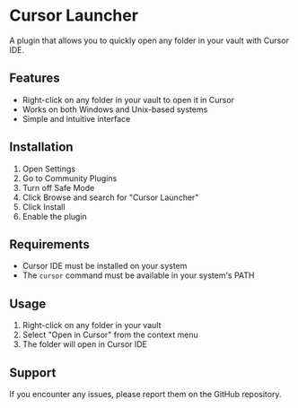 # Cursor Launcher

A plugin that allows you to quickly open any folder in your vault with Cursor IDE.

## Features
- Right-click on any folder in your vault to open it in Cursor
- Works on both Windows and Unix-based systems
- Simple and intuitive interface

## Installation
1. Open Settings
2. Go to Community Plugins
3. Turn off Safe Mode
4. Click Browse and search for "Cursor Launcher"
5. Click Install
6. Enable the plugin

## Requirements
- Cursor IDE must be installed on your system
- The `cursor` command must be available in your system's PATH

## Usage
1. Right-click on any folder in your vault
2. Select "Open in Cursor" from the context menu
3. The folder will open in Cursor IDE

## Support
If you encounter any issues, please report them on the GitHub repository.
